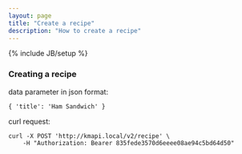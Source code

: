 ```yaml
---
layout: page
title: "Create a recipe"
description: "How to create a recipe"
---
```

{% include JB/setup %}


### Creating a recipe

data parameter in json format:

    { 'title': 'Ham Sandwich' }
    
curl request:

    curl -X POST 'http://kmapi.local/v2/recipe' \
        -H "Authorization: Bearer 835fede3570d6eeee08ae94c5bd64d50"